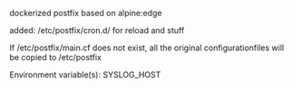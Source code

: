 
dockerized postfix based on alpine:edge

added: /etc/postfix/cron.d/ for reload and stuff

If /etc/postfix/main.cf does not exist, all the original configurationfiles will be copied to /etc/postfix

Environment variable(s):
SYSLOG_HOST

